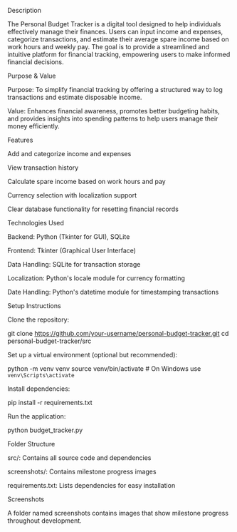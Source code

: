 Description

The Personal Budget Tracker is a digital tool designed to help individuals effectively manage their finances. Users can input income and expenses, categorize transactions, and estimate their average spare income based on work hours and weekly pay. The goal is to provide a streamlined and intuitive platform for financial tracking, empowering users to make informed financial decisions.

Purpose & Value

Purpose: To simplify financial tracking by offering a structured way to log transactions and estimate disposable income.

Value: Enhances financial awareness, promotes better budgeting habits, and provides insights into spending patterns to help users manage their money efficiently.

Features

Add and categorize income and expenses

View transaction history

Calculate spare income based on work hours and pay

Currency selection with localization support

Clear database functionality for resetting financial records

Technologies Used

Backend: Python (Tkinter for GUI), SQLite

Frontend: Tkinter (Graphical User Interface)

Data Handling: SQLite for transaction storage

Localization: Python's locale module for currency formatting

Date Handling: Python's datetime module for timestamping transactions

Setup Instructions

Clone the repository:

git clone https://github.com/your-username/personal-budget-tracker.git
cd personal-budget-tracker/src

Set up a virtual environment (optional but recommended):

python -m venv venv
source venv/bin/activate  # On Windows use `venv\Scripts\activate`

Install dependencies:

pip install -r requirements.txt

Run the application:

python budget_tracker.py

Folder Structure

src/: Contains all source code and dependencies

screenshots/: Contains milestone progress images

requirements.txt: Lists dependencies for easy installation

Screenshots

A folder named screenshots contains images that show milestone progress throughout development.